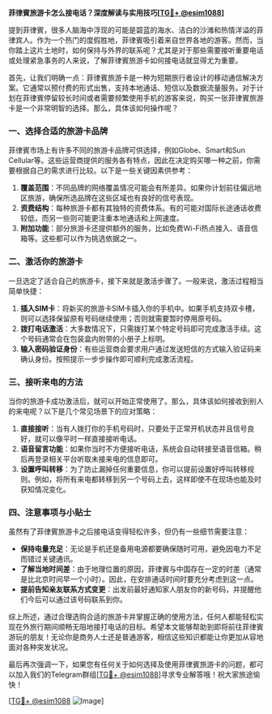 **菲律賓旅游卡怎么接电话？深度解读与实用技巧[[TG💪+ @esim1088](https://t.me/s/esim1088)]**

提到菲律賓，很多人脑海中浮现的可能是碧蓝的海水、洁白的沙滩和热情洋溢的菲律宾人。作为一个热门的度假胜地，菲律賓吸引着来自世界各地的游客。然而，当你踏上这片土地时，如何保持与外界的联系呢？尤其是对于那些需要接听重要电话或处理紧急事务的人来说，了解菲律賓旅游卡如何接电话就显得尤为重要。

首先，让我们明确一点：菲律賓旅游卡是一种为短期旅行者设计的移动通信解决方案。它通常以预付费的形式出售，支持本地通话、短信以及数据流量服务。对于计划在菲律賓停留较长时间或者需要频繁使用手机的游客来说，购买一张菲律賓旅游卡是一个非常明智的选择。那么，具体该如何操作呢？

### 一、选择合适的旅游卡品牌

菲律賓市场上有许多不同的旅游卡品牌可供选择，例如Globe、Smart和Sun Cellular等。这些运营商提供的服务各有特点，因此在决定购买哪一种之前，你需要根据自己的需求进行比较。以下是一些关键因素供参考：

1. **覆盖范围**：不同品牌的网络覆盖情况可能会有所差异。如果你计划前往偏远地区旅游，确保所选品牌在这些区域也有良好的信号表现。
2. **资费结构**：每种旅游卡都有其独特的资费体系。有的可能对国际长途通话收费较低，而另一些则可能更注重本地通话和上网速度。
3. **附加功能**：部分旅游卡还提供额外的服务，比如免费Wi-Fi热点接入、语音信箱等。这些都可以作为挑选依据之一。

### 二、激活你的旅游卡

一旦选定了适合自己的旅游卡，接下来就是激活步骤了。一般来说，激活过程相当简单快捷：

1. **插入SIM卡**：将新买的旅游卡SIM卡插入你的手机中。如果手机支持双卡槽，则可以选择保留原有号码继续使用；否则就需要暂时停用原号码。
2. **拨打电话激活**：大多数情况下，只需拨打某个特定号码即可完成激活手续。这个号码通常会在包装盒内附带的小册子上标明。
3. **输入密码验证身份**：有些运营商会要求用户通过发送短信的方式输入验证码来确认身份。按照提示一步步操作即可顺利完成激活流程。

### 三、接听来电的方法

当你的旅游卡成功激活后，就可以开始正常使用了。那么，具体该如何接收到别人的来电呢？以下是几个常见场景下的应对策略：

1. **直接接听**：当有人拨打你的手机号码时，只要处于正常开机状态并且信号良好，就可以像平时一样直接接听电话。
2. **语音留言功能**：如果你当时不方便接听电话，系统会自动转接至语音信箱。稍后再登录相关平台听取未接来电的信息即可。
3. **设置呼叫转移**：为了防止漏掉任何重要信息，你可以提前设置好呼叫转移规则。例如，将所有来电都转移到另一个号码上去，这样即使不在现场也能及时获知情况变化。

### 四、注意事项与小贴士

虽然有了菲律賓旅游卡之后接电话变得轻松许多，但仍有一些细节需要注意：

- **保持电量充足**：无论是手机还是备用电源都要确保随时可用，避免因电力不足而错过关键通讯。
- **了解当地时间差**：由于地理位置的原因，菲律賓与中国存在一定的时差（通常是比北京时间早一个小时）。因此，在安排通话时间时要充分考虑到这一点。
- **提前告知亲友联系方式变更**：出发前最好通知家人朋友你的新号码，并提醒他们今后可以通过该号码联系到你。

综上所述，通过合理选购合适的旅游卡并掌握正确的使用方法，任何人都能轻松实现在外旅行期间顺畅无阻地接打电话的目标。希望本文能够帮助到即将前往菲律賓游玩的朋友！无论你是商务人士还是普通游客，相信这些知识都能让你更加从容地面对各种突发状况。

最后再次强调一下，如果您有任何关于如何选择及使用菲律賓旅游卡的问题，都可以加入我们的Telegram群组[[TG💪+ @esim1088](https://t.me/s/esim1088)]寻求专业解答哦！祝大家旅途愉快！

[[TG💪+ @esim1088](https://t.me/s/esim1088) ![Image](https://i.postimg.cc/4NQfJmqS/Snipaste-2025-05-13-00-14-12.png)]